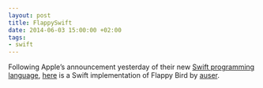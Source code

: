 ```yaml
---
layout: post
title: FlappySwift
date: 2014-06-03 15:00:00 +02:00
tags:
- swift
---
```

Following Apple’s announcement yesterday of their new [Swift programming language](https://developer.apple.com/swift/), [here](https://github.com/fullstackio/FlappySwift) is a Swift implementation of Flappy Bird by [auser](https://github.com/auser).

